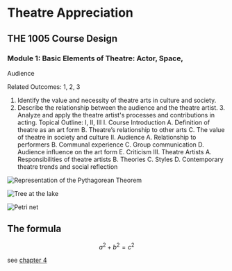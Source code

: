 # Theatre Appreciation

## THE 1005 Course Design

### Module 1: Basic Elements of Theatre: Actor, Space,
Audience

Related Outcomes: 1, 2, 3
1. Identify the value and necessity of theatre arts in culture and society.
2. Describe the relationship between the audience and the theatre artist. 3. Analyze and
apply the theatre artist's processes and contributions in acting.
Topical Outline: I, II, III
I. Course Introduction
A. Definition of theatre as an art form
B. Theatre’s relationship to other arts
C. The value of theatre in society and culture
II. Audience
A. Relationship to performers
B. Communal experience
C. Group communication
D. Audience influence on the art form
E. Criticism
III. Theatre Artists
A. Responsibilities of theatre artists
B. Theories
C. Styles
D. Contemporary theatre trends and social reflection

![Representation of the Pythagorean Theorem](https://upload.wikimedia.org/wikipedia/commons/d/d1/01-Rechtwinkliges_Dreieck-Pythagoras.svg)  

![Tree at the lake](https://upload.wikimedia.org/wikipedia/commons/c/c1/Regnitz-Baum-1012073.jpg)

![Petri net](https://upload.wikimedia.org/wikipedia/commons/0/08/PetriNetzVentil.png)

## The formula

```math
a^2 + b^2 = c^2
```

see [chapter 4](chapter04.md#assignment)

